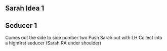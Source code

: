 
## Sarah Idea 1


## Seducer 1
Comes out the side to side number two
Push Sarah out with LH 
Collect into a highfirst seducer (Sarah RA under shoulder)